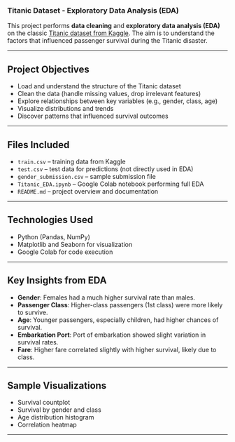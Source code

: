 ### Titanic Dataset - Exploratory Data Analysis (EDA)

This project performs **data cleaning** and **exploratory data analysis (EDA)** on the classic [Titanic dataset from Kaggle](https://www.kaggle.com/c/titanic). The aim is to understand the factors that influenced passenger survival during the Titanic disaster.

---

## Project Objectives

- Load and understand the structure of the Titanic dataset
- Clean the data (handle missing values, drop irrelevant features)
- Explore relationships between key variables (e.g., gender, class, age)
- Visualize distributions and trends
- Discover patterns that influenced survival outcomes

---

## Files Included

- `train.csv` – training data from Kaggle
- `test.csv` – test data for predictions (not directly used in EDA)
- `gender_submission.csv` – sample submission file
- `Titanic_EDA.ipynb` – Google Colab notebook performing full EDA
- `README.md` – project overview and documentation

---

## Technologies Used

- Python (Pandas, NumPy)
- Matplotlib and Seaborn for visualization
- Google Colab for code execution

---

## Key Insights from EDA

- **Gender**: Females had a much higher survival rate than males.
- **Passenger Class**: Higher-class passengers (1st class) were more likely to survive.
- **Age**: Younger passengers, especially children, had higher chances of survival.
- **Embarkation Port**: Port of embarkation showed slight variation in survival rates.
- **Fare**: Higher fare correlated slightly with higher survival, likely due to class.

---

##  Sample Visualizations

- Survival countplot
- Survival by gender and class
- Age distribution histogram
- Correlation heatmap

---
